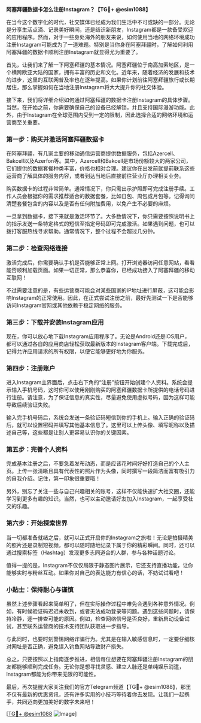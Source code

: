 **阿塞拜疆数据卡怎么注册Instagram？【TG💪+ @esim1088】**

在当今这个数字化的时代，社交媒体已经成为我们生活中不可或缺的一部分。无论是分享生活点滴、记录美好瞬间，还是结识新朋友，Instagram都是一款备受欢迎的应用程序。然而，对于一些身处海外的朋友来说，如何使用当地的网络环境成功注册Instagram可能成为了一道难题。特别是当你身在阿塞拜疆时，了解如何利用阿塞拜疆的数据卡顺利注册Instagram就显得尤为重要了。

首先，让我们来了解一下阿塞拜疆的基本情况。阿塞拜疆位于南高加索地区，是一个横跨欧亚大陆的国家，拥有丰富的历史和文化。近年来，随着经济的发展和技术的进步，这里的互联网普及率也在逐年提高。如果你计划前往阿塞拜疆旅行或长期居住，那么掌握如何在当地注册Instagram将大大提升你的社交体验。

接下来，我们将详细介绍如何通过阿塞拜疆的数据卡注册Instagram的具体步骤。当然，在开始之前，你需要确保自己的设备已经解锁，并且支持国际漫游功能。此外，由于Instagram在全球范围内受到一定的限制，因此选择合适的网络环境和运营商至关重要。

### **第一步：购买并激活阿塞拜疆数据卡**

在阿塞拜疆，有几家主要的移动通信运营商提供数据服务，包括Azercell、Bakcell以及Azerfon等。其中，Azercell和Bakcell是市场份额较大的两家公司，它们提供的数据套餐种类丰富，价格也相对合理。建议你在出发前就提前联系这些运营商了解具体的服务内容，或者到达当地后直接前往营业厅办理相关业务。

购买数据卡的过程非常简单。通常情况下，你只需出示护照即可完成注册手续。工作人员会根据你的需求推荐适合的数据套餐，比如日包、周包或月包等。记得询问清楚套餐包含的内容以及是否有任何附加费用，以免产生不必要的麻烦。

一旦拿到数据卡，接下来就是激活环节了。大多数情况下，你只需要按照说明书上的指示发送一条特定格式的短信至指定号码即可完成激活。如果遇到问题，也可以拨打客服热线寻求帮助。通常情况下，整个过程不会超过几分钟。

### **第二步：检查网络连接**

激活完成后，你需要确认手机是否能够正常上网。打开浏览器访问任意网站，看看能否顺利加载页面。如果一切正常，那么恭喜你，已经成功接入了阿塞拜疆的移动互联网！

不过需要注意的是，有些运营商可能会对某些国家的IP地址进行屏蔽，这可能会影响Instagram的正常使用。因此，在正式尝试注册之前，最好先测试一下是否能够访问Instagram官网或其他依赖于稳定网络的服务。

### **第三步：下载并安装Instagram应用**

现在，你可以放心地下载Instagram应用程序了。无论是Android还是iOS用户，都可以通过各自的应用商店轻松获取最新版本的Instagram客户端。下载完成后，记得允许应用请求的所有权限，以便它能够更好地为你服务。

### **第四步：注册账户**

进入Instagram主界面后，点击右下角的“注册”按钮开始创建个人资料。系统会提示输入手机号码，这时你可以使用刚刚购买的阿塞拜疆数据卡所提供的电话号码进行注册。请注意，为了保证信息的真实性，尽量避免使用虚拟号码，因为这样可能导致后续验证失败。

输入完手机号码后，系统会发送一条验证码短信到你的手机上。输入正确的验证码后，就可以设置密码并填写其他基本信息了。这里可以上传头像、填写昵称以及描述自己等，这些都是让别人更容易认识你的关键因素。

### **第五步：完善个人资料**

完成基本注册之后，不要急着发布动态，而是应该花时间好好打造自己的个人主页。上传一张清晰且具有代表性的照片作为头像，同时撰写一段简洁而富有吸引力的自我介绍。记住，第一印象很重要哦！

另外，别忘了关注一些与自己兴趣相关的账号，这样不仅能快速扩大社交圈，还能学习到更多有趣的知识。当然，也可以主动邀请好友加入Instagram，一起享受社交的乐趣。

### **第六步：开始探索世界**

当一切都准备就绪之后，就可以正式开启你的Instagram之旅啦！无论是拍摄精美的照片还是录制短视频，都可以随时随地记录下属于你的精彩瞬间。同时，还可以通过搜索标签（Hashtag）发现更多志同道合的人群，参与各种话题讨论。

值得一提的是，Instagram不仅仅局限于静态图片展示，它还支持直播功能，让你能够实时与粉丝互动。如果你对自己的表达能力有信心的话，不妨试试看吧！

### **小贴士：保持耐心与谨慎**

虽然上述步骤看起来简单明了，但在实际操作过程中难免会遇到各种意外情况。例如，有时候验证码迟迟未收到，或者无法成功登录等问题。遇到这些问题时，请保持冷静，逐一排查可能的原因。例如，检查网络信号是否良好，重新启动设备试试，甚至联系运营商的技术支持团队获取进一步指导。

与此同时，也要时刻警惕网络诈骗行为。尤其是在输入敏感信息时，一定要仔细核对网址是否正确，避免误入钓鱼网站导致财产损失。

总之，只要按照以上指南逐步推进，相信每位想要在阿塞拜疆注册Instagram的朋友都能够顺利完成任务。无论你是想寻找灵感、建立人脉还是单纯娱乐消遣，Instagram都能为你带来无限的可能性。

最后，再次提醒大家关注我们的官方Telegram频道【TG💪+ @esim1088】，那里不仅有最新的优惠资讯，还有许多实用的小技巧等待着你去发现。让我们一起携手，共同迈向更加美好的数字未来吧！

[[TG💪+ @esim1088](https://t.me/s/esim1088) ![Image](https://i.postimg.cc/4NQfJmqS/Snipaste-2025-05-13-00-14-12.png)]